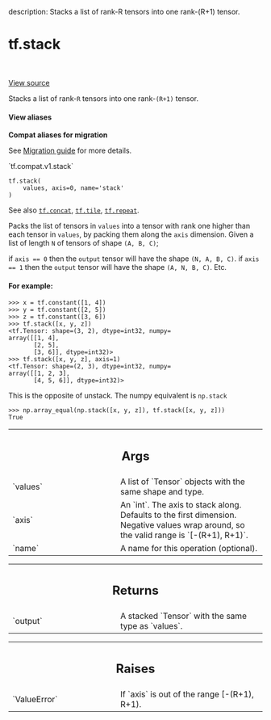 description: Stacks a list of rank-R tensors into one rank-(R+1) tensor.

<div itemscope itemtype="http://developers.google.com/ReferenceObject">
<meta itemprop="name" content="tf.stack" />
<meta itemprop="path" content="Stable" />
</div>

# tf.stack

<!-- Insert buttons and diff -->

<table class="tfo-notebook-buttons tfo-api nocontent" align="left">

</table>

<a target="_blank" class="external" href="/code/stable/tensorflow/python/ops/array_ops_stack.py">View source</a>



Stacks a list of rank-`R` tensors into one rank-`(R+1)` tensor.


<section class="expandable">
  <h4 class="showalways">View aliases</h4>
  <p>
<b>Compat aliases for migration</b>
<p>See
<a href="https://www.tensorflow.org/guide/migrate">Migration guide</a> for
more details.</p>
<p>`tf.compat.v1.stack`</p>
</p>
</section>

<pre class="devsite-click-to-copy prettyprint lang-py tfo-signature-link">
<code>tf.stack(
    values, axis=0, name=&#x27;stack&#x27;
)
</code></pre>



<!-- Placeholder for "Used in" -->

See also <a href="../tf/concat.md"><code>tf.concat</code></a>, <a href="../tf/tile.md"><code>tf.tile</code></a>, <a href="../tf/repeat.md"><code>tf.repeat</code></a>.

Packs the list of tensors in `values` into a tensor with rank one higher than
each tensor in `values`, by packing them along the `axis` dimension.
Given a list of length `N` of tensors of shape `(A, B, C)`;

if `axis == 0` then the `output` tensor will have the shape `(N, A, B, C)`.
if `axis == 1` then the `output` tensor will have the shape `(A, N, B, C)`.
Etc.

#### For example:



```
>>> x = tf.constant([1, 4])
>>> y = tf.constant([2, 5])
>>> z = tf.constant([3, 6])
>>> tf.stack([x, y, z])
<tf.Tensor: shape=(3, 2), dtype=int32, numpy=
array([[1, 4],
       [2, 5],
       [3, 6]], dtype=int32)>
>>> tf.stack([x, y, z], axis=1)
<tf.Tensor: shape=(2, 3), dtype=int32, numpy=
array([[1, 2, 3],
       [4, 5, 6]], dtype=int32)>
```

This is the opposite of unstack.  The numpy equivalent is `np.stack`

```
>>> np.array_equal(np.stack([x, y, z]), tf.stack([x, y, z]))
True
```

<!-- Tabular view -->
 <table class="responsive fixed orange">
<colgroup><col width="214px"><col></colgroup>
<tr><th colspan="2"><h2 class="add-link">Args</h2></th></tr>

<tr>
<td>
`values`<a id="values"></a>
</td>
<td>
A list of `Tensor` objects with the same shape and type.
</td>
</tr><tr>
<td>
`axis`<a id="axis"></a>
</td>
<td>
An `int`. The axis to stack along. Defaults to the first dimension.
Negative values wrap around, so the valid range is `[-(R+1), R+1)`.
</td>
</tr><tr>
<td>
`name`<a id="name"></a>
</td>
<td>
A name for this operation (optional).
</td>
</tr>
</table>



<!-- Tabular view -->
 <table class="responsive fixed orange">
<colgroup><col width="214px"><col></colgroup>
<tr><th colspan="2"><h2 class="add-link">Returns</h2></th></tr>

<tr>
<td>
`output`<a id="output"></a>
</td>
<td>
A stacked `Tensor` with the same type as `values`.
</td>
</tr>
</table>



<!-- Tabular view -->
 <table class="responsive fixed orange">
<colgroup><col width="214px"><col></colgroup>
<tr><th colspan="2"><h2 class="add-link">Raises</h2></th></tr>

<tr>
<td>
`ValueError`<a id="ValueError"></a>
</td>
<td>
If `axis` is out of the range [-(R+1), R+1).
</td>
</tr>
</table>

